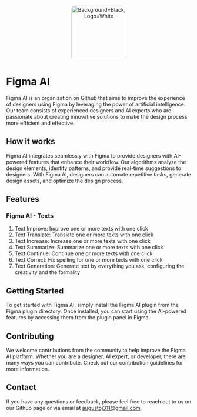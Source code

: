 <p align="center">
  <img width="150" alt="Background=Black, Logo=White" src="https://user-images.githubusercontent.com/59159025/222264344-67e833d4-9eb1-465a-a4c0-677cef907169.png" style="border-radius: 10px;">
</p>

# Figma AI

Figma AI is an organization on Github that aims to improve the experience of designers using Figma by leveraging the power of artificial intelligence. Our team consists of experienced designers and AI experts who are passionate about creating innovative solutions to make the design process more efficient and effective.

## How it works

Figma AI integrates seamlessly with Figma to provide designers with AI-powered features that enhance their workflow. Our algorithms analyze the design elements, identify patterns, and provide real-time suggestions to designers. With Figma AI, designers can automate repetitive tasks, generate design assets, and optimize the design process.

## Features

### Figma AI - Texts

1. Text Improve: Improve one or more texts with one click 
2. Text Translate: Translate one or more texts with one click 
3. Text Increase: Increase one or more texts with one click
4. Text Summarize: Summarize one or more texts with one click
5. Text Continue: Continue one or more texts with one click
6. Text Correct: Fix spelling for one or more texts with one click
7. Text Generation: Generate text by everything you ask, configuring the creativity and the formality

## Getting Started

To get started with Figma AI, simply install the Figma AI plugin from the Figma plugin directory. Once installed, you can start using the AI-powered features by accessing them from the plugin panel in Figma.

## Contributing

We welcome contributions from the community to help improve the Figma AI platform. Whether you are a designer, AI expert, or developer, there are many ways you can contribute. Check out our contribution guidelines for more information.

## Contact

If you have any questions or feedback, please feel free to reach out to us on our Github page or via email at augustoj311@gmail.com.
